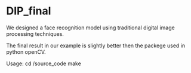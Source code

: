 # DIP_final
We designed a face recognition model using traditional digital image processing techniques.

The final result in our example is slightly better then the packege used in python openCV.

Usage: 
cd /source_code
make
